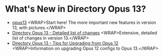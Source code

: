 # What's New in Directory Opus 13?

- [opus13](/Manual/release_history/opus13/README.md) \<WRAP\>Start here! The more important new features in version 13, with pictures.\</WRAP\>
- [Directory Opus 13 - Detailed list of changes](/Manual/release_history/opus13_detailed/README.md) \<WRAP\>Extensive, detailed list of changes in version 13.\</WRAP\>
- [Directory Opus 13 - Tips for Upgrading from Opus 12](/Manual/release_history/opus13_upgradetips.md) \<WRAP\>Information on upgrading Opus 12 configs to Opus 13.\</WRAP\>
